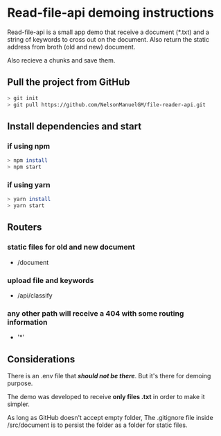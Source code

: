 # **Read-file-api demoing instructions**

Read-file-api is a small app demo that receive a document (*.txt) and a string of keywords to cross out on the document. Also return the static address from broth (old and new) document.

Also recieve a chunks and save them.


## Pull the project from GitHub

```bash
> git init
> git pull https://github.com/NelsonManuelGM/file-reader-api.git

```

## Install dependencies and start

### if using npm

```bash
> npm install
> npm start
```

### if using yarn

```bash
> yarn install
> yarn start
```

## Routers

### static files for old and new document

* /document  

### upload file and keywords

* /api/classify

### any other path will receive a 404 with some routing information

* '*'  

## Considerations

There is an .env file that **_should not be there_**. But it's there for demoing purpose.

The demo was developed to receive **only files .txt** in order to make it simpler.

As long as GitHub doesn't accept empty folder, The .gitignore file inside /src/document is to persist the folder as a folder for static files.
